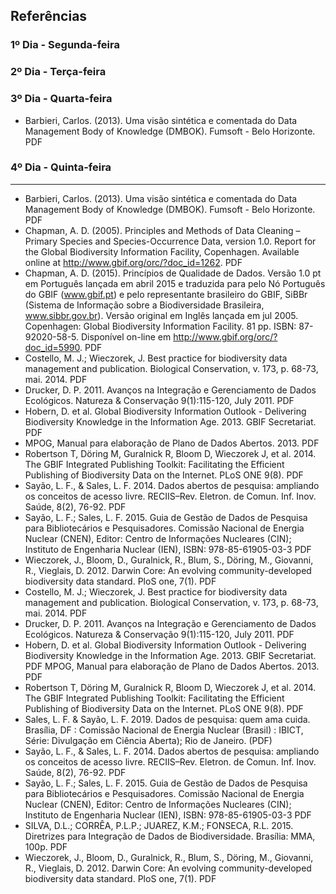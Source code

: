 ## Referências
### __1º Dia - Segunda-feira__
### __2º Dia - Terça-feira__
### __3º Dia - Quarta-feira__
* Barbieri, Carlos. (2013). Uma visão sintética e comentada do Data Management Body of Knowledge (DMBOK). Fumsoft - Belo Horizonte. PDF

### __4º Dia - Quinta-feira__
---

* Barbieri, Carlos. (2013). Uma visão sintética e comentada do Data Management Body of Knowledge (DMBOK). Fumsoft - Belo Horizonte. PDF
* Chapman, A. D. (2005). Principles and Methods of Data Cleaning – Primary Species and Species-Occurrence Data, version 1.0. Report for the Global Biodiversity Information Facility, Copenhagen. Available online at http://www.gbif.org/orc/?doc_id=1262. PDF
* Chapman, A. D. (2015). Princípios de Qualidade de Dados. Versão 1.0 pt em Português lançada em abril 2015 e traduzida para pelo Nó Português do GBIF (www.gbif.pt) e pelo representante brasileiro do GBIF, SiBBr (Sistema de Informação sobre a Biodiversidade Brasileira, www.sibbr.gov.br). Versão original em Inglês lançada em jul 2005. Copenhagen: Global Biodiversity Information Facility. 81 pp. ISBN: 87-92020-58-5. Disponível on-line em http://www.gbif.org/orc/?doc_id=5990. PDF
* Costello, M. J.; Wieczorek, J. Best practice for biodiversity data management and publication. Biological Conservation, v. 173, p. 68-73, mai. 2014. PDF
* Drucker, D. P. 2011. Avanços na Integração e Gerenciamento de Dados Ecológicos. Natureza & Conservação 9(1):115-120, July 2011. PDF
* Hobern, D. et al. Global Biodiversity Information Outlook - Delivering Biodiversity Knowledge in the Information Age. 2013. GBIF Secretariat. PDF
* MPOG, Manual para elaboração de Plano de Dados Abertos. 2013. PDF
* Robertson T, Döring M, Guralnick R, Bloom D, Wieczorek J, et al. 2014. The GBIF Integrated Publishing Toolkit: Facilitating the Efficient Publishing of Biodiversity Data on the Internet. PLoS ONE 9(8). PDF
* Sayão, L. F., & Sales, L. F. 2014. Dados abertos de pesquisa: ampliando os conceitos de acesso livre. RECIIS–Rev. Eletron. de Comun. Inf. Inov. Saúde, 8(2), 76-92. PDF
* Sayão, L. F.; Sales, L. F. 2015. Guia de Gestão de Dados de Pesquisa para Bibliotecários e Pesquisadores. Comissão Nacional de Energia Nuclear (CNEN), Editor: Centro de Informações Nucleares (CIN); Instituto de Engenharia Nuclear (IEN), ISBN: 978-85-61905-03-3 PDF
* Wieczorek, J., Bloom, D., Guralnick, R., Blum, S., Döring, M., Giovanni, R., Vieglais, D. 2012. Darwin Core: An evolving community-developed biodiversity data standard. PloS one, 7(1). PDF
* Costello, M. J.; Wieczorek, J. Best practice for biodiversity data management and publication. Biological Conservation, v. 173, p. 68-73, mai. 2014. PDF
* Drucker, D. P. 2011. Avanços na Integração e Gerenciamento de Dados Ecológicos. Natureza & Conservação 9(1):115-120, July 2011. PDF
* Hobern, D. et al. Global Biodiversity Information Outlook - Delivering Biodiversity Knowledge in the Information Age. 2013. GBIF Secretariat. PDF
MPOG, Manual para elaboração de Plano de Dados Abertos. 2013. PDF
* Robertson T, Döring M, Guralnick R, Bloom D, Wieczorek J, et al. 2014. The GBIF Integrated Publishing Toolkit: Facilitating the Efficient Publishing of Biodiversity Data on the Internet. PLoS ONE 9(8). PDF
* Sales, L. F. & Sayão, L. F. 2019. Dados de pesquisa: quem ama cuida. Brasília, DF : Comissão Nacional de Energia Nuclear (Brasil) : IBICT, Série: Divulgação em Ciência Aberta); Rio de Janeiro. (PDF)
* Sayão, L. F., & Sales, L. F. 2014. Dados abertos de pesquisa: ampliando os conceitos de acesso livre. RECIIS–Rev. Eletron. de Comun. Inf. Inov. Saúde, 8(2), 76-92. PDF
* Sayão, L. F.; Sales, L. F. 2015. Guia de Gestão de Dados de Pesquisa para Bibliotecários e Pesquisadores. Comissão Nacional de Energia Nuclear (CNEN), Editor: Centro de Informações Nucleares (CIN); Instituto de Engenharia Nuclear (IEN), ISBN: 978-85-61905-03-3 PDF
* SILVA, D.L.; CORRÊA, P.L.P.; JUAREZ, K.M.; FONSECA, R.L. 2015. Diretrizes para Integração de Dados de Biodiversidade. Brasília: MMA, 100p. PDF
* Wieczorek, J., Bloom, D., Guralnick, R., Blum, S., Döring, M., Giovanni, R., Vieglais, D. 2012. Darwin Core: An evolving community-developed biodiversity data standard. PloS one, 7(1). PDF
